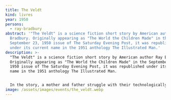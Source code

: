 ```yaml
---
title: The Veldt
kind: livres
year: 1950
persons:
  - ray-bradbury
abstract: '"The Veldt" is a science fiction short story by American author Ray
  Bradbury. Originally appearing as "The World the Children Made" in the
  September 23, 1950 issue of The Saturday Evening Post, it was republished
  under its current name in the 1951 anthology The Illustrated Man.'
description: >-
  "The Veldt" is a science fiction short story by American author Ray Bradbury.
  Originally appearing as "The World the Children Made" in the September 23,
  1950 issue of The Saturday Evening Post, it was republished under its current
  name in the 1951 anthology The Illustrated Man.


  In the story, a mother and father struggle with their technologically advanced home taking over their role as parents, and their children becoming uncooperative as a result of their lack of discipline.
image: /assets/images/events/the_veldt.webp
---
```

